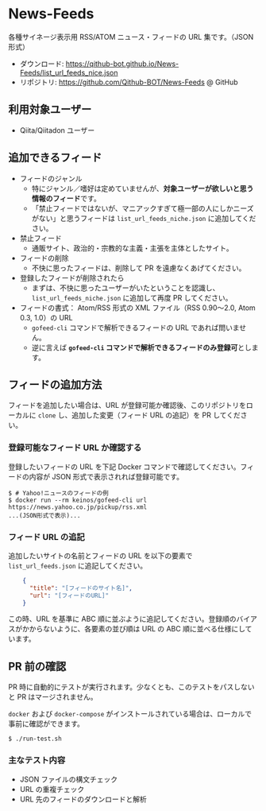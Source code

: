 # News-Feeds

各種サイネージ表示用 RSS/ATOM ニュース・フィードの URL 集です。（JSON 形式）

- ダウンロード: https://qithub-bot.github.io/News-Feeds/list_url_feeds_nice.json
- リポジトリ: https://github.com/Qithub-BOT/News-Feeds @ GitHub

## 利用対象ユーザー

- Qiita/Qiitadon ユーザー

## 追加できるフィード

- フィードのジャンル
  - 特にジャンル／嗜好は定めていませんが、**対象ユーザーが欲しいと思う情報のフィード**です。
  - 「禁止フィードではないが、マニアックすぎて極一部の人にしかニーズがない」と思うフィードは `list_url_feeds_niche.json` に追加してください。
- 禁止フィード
  - 通販サイト、政治的・宗教的な主義・主張を主体としたサイト。
- フィードの削除
  - 不快に思ったフィードは、削除して PR を遠慮なくあげてください。
- 登録したフィードが削除されたら
  - まずは、不快に思ったユーザーがいたということを認識し、`list_url_feeds_niche.json` に追加して再度 PR してください。
- フィードの書式： Atom/RSS 形式の XML ファイル（RSS 0.90〜2.0, Atom 0.3, 1.0）の URL
  - `gofeed-cli` コマンドで解析できるフィードの URL であれば問いません。
  - 逆に言えば **`gofeed-cli` コマンドで解析できるフィードのみ登録可**とします。

## フィードの追加方法

フィードを追加したい場合は、URL が登録可能か確認後、このリポジトリをローカルに `clone` し、追加した変更（フィード URL の追記）を PR してください。

### 登録可能なフィード URL か確認する

登録したいフィードの URL を下記 Docker コマンドで確認してください。フィードの内容が JSON 形式で表示されれば登録可能です。

```shellsession
$ # Yahoo!ニュースのフィードの例
$ docker run --rm keinos/gofeed-cli url https://news.yahoo.co.jp/pickup/rss.xml
...(JSON形式で表示)...
```

### フィード URL の追記

追加したいサイトの名前とフィードの URL を以下の要素で `list_url_feeds.json` に追記してください。

```json
    {
      "title": "[フィードのサイト名]",
      "url": "[フィードのURL]"
    }
```

この時、URL を基準に ABC 順に並ぶように追記してください。登録順のバイアスがかからないように、各要素の並び順は URL の ABC 順に並べる仕様にしています。

## PR 前の確認

PR 時に自動的にテストが実行されます。少なくとも、このテストをパスしないと PR はマージされません。

`docker` および `docker-compose` がインストールされている場合は、ローカルで事前に確認ができます。

```shellsession
$ ./run-test.sh
```

### 主なテスト内容

- JSON ファイルの構文チェック
- URL の重複チェック
- URL 先のフィードのダウンロードと解析
